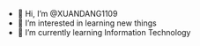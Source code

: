 - 👋 Hi, I’m @XUANDANG1109
- 👀 I’m interested in learning new things
- 🌱 I’m currently learning Information Technology



<!---
XUANDANG1109/XUANDANG1109 is a ✨ special ✨ repository because its `README.md` (this file) appears on your GitHub profile.
You can click the Preview link to take a look at your changes.
--->
